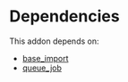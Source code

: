 # Dependencies

This addon depends on:

- [base_import](https://github.com/bringout/oca-ocb-core/tree/680f309d65868a57afe7e3be0f9905cc2a7043fb/odoo-bringout-oca-ocb-base_import)
- [queue_job](https://github.com/bringout/oca-technical)
